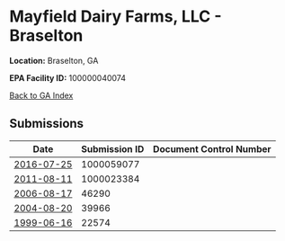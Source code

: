 # Mayfield Dairy Farms, LLC - Braselton

**Location:** Braselton, GA

**EPA Facility ID:** 100000040074

[Back to GA Index](../../index.md)

## Submissions

| Date | Submission ID | Document Control Number |
|------|--------------|-------------------------|
| [2016-07-25](submissions/1000059077.md) | 1000059077 |  |
| [2011-08-11](submissions/1000023384.md) | 1000023384 |  |
| [2006-08-17](submissions/46290.md) | 46290 |  |
| [2004-08-20](submissions/39966.md) | 39966 |  |
| [1999-06-16](submissions/22574.md) | 22574 |  |
